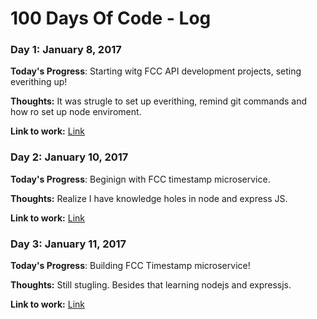 # 100 Days Of Code - Log

### Day 1: January 8, 2017

**Today's Progress**: Starting witg FCC API development projects, seting everithing up!
 

**Thoughts:** It was strugle to set up everithing, remind git commands and how ro set up node enviroment.

**Link to work:** [Link](#)

### Day 2: January 10, 2017

**Today's Progress**: Beginign with FCC timestamp microservice.
 

**Thoughts:** Realize I have knowledge holes in node and express JS.

**Link to work:** [Link](#)

### Day 3: January 11, 2017

**Today's Progress**: Building FCC Timestamp microservice!
 

**Thoughts:** Still stugling. Besides that learning nodejs and expressjs.

**Link to work:** [Link](#)